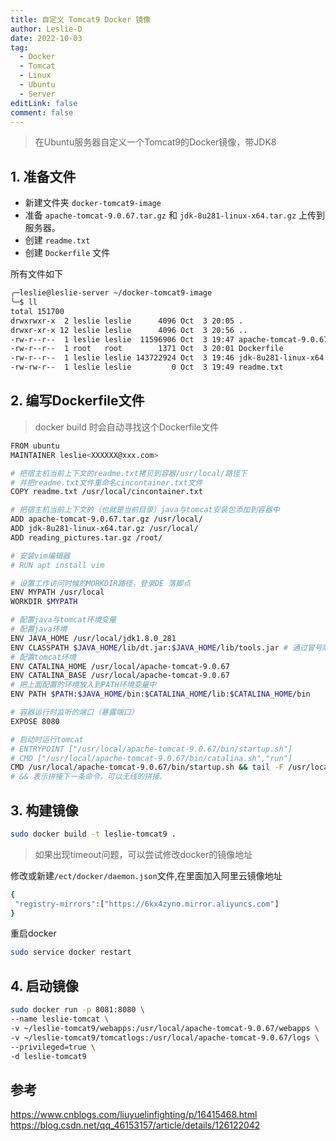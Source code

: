 ```yaml
---
title: 自定义 Tomcat9 Docker 镜像
author: Leslie-D
date: 2022-10-03
tag:
  - Docker
  - Tomcat
  - Linux
  - Ubuntu
  - Server
editLink: false
comment: false
---
```


> 在Ubuntu服务器自定义一个Tomcat9的Docker镜像，带JDK8

## 1. 准备文件
- 新建文件夹 `docker-tomcat9-image`
- 准备 `apache-tomcat-9.0.67.tar.gz` 和 `jdk-8u281-linux-x64.tar.gz` 上传到服务器。
- 创建 `readme.txt`
- 创建 `Dockerfile` 文件

所有文件如下

```bash
╭─leslie@leslie-server ~/docker-tomcat9-image
╰─$ ll
total 151700
drwxrwxr-x  2 leslie leslie      4096 Oct  3 20:05 .
drwxr-xr-x 12 leslie leslie      4096 Oct  3 20:56 ..
-rw-r--r--  1 leslie leslie  11596906 Oct  3 19:47 apache-tomcat-9.0.67.tar.gz
-rw-r--r--  1 root   root        1371 Oct  3 20:01 Dockerfile
-rw-r--r--  1 leslie leslie 143722924 Oct  3 19:46 jdk-8u281-linux-x64.tar.gz
-rw-rw-r--  1 leslie leslie         0 Oct  3 19:49 readme.txt
```

## 2. 编写Dockerfile文件
> docker build 时会自动寻找这个Dockerfile文件

```bash
FROM ubuntu
MAINTAINER leslie<XXXXXX@xxx.com>

# 把宿主机当前上下文的readme.txt拷贝到容器/usr/local/路径下
# 并把readme.txt文件重命名cincontainer.txt文件
COPY readme.txt /usr/local/cincontainer.txt

# 把宿主机当前上下文的（也就是当前目录）java与tomcat安装包添加到容器中
ADD apache-tomcat-9.0.67.tar.gz /usr/local/
ADD jdk-8u281-linux-x64.tar.gz /usr/local/
ADD reading_pictures.tar.gz /root/

# 安装vim编辑器
# RUN apt install vim

# 设置工作访问时候的MORKDIR路径，登录DE 落脚点
ENV MYPATH /usr/local
WORKDIR $MYPATH

# 配置java与tomcat环境变量
# 配置java环境
ENV JAVA_HOME /usr/local/jdk1.8.0_281
ENV CLASSPATH $JAVA_HOME/lib/dt.jar:$JAVA_HOME/lib/tools.jar # 通过冒号隔开
# 配置tomcat环境
ENV CATALINA_HOME /usr/local/apache-tomcat-9.0.67
ENV CATALINA_BASE /usr/local/apache-tomcat-9.0.67
# 把上面配置的环境放入到PATH环境变量中
ENV PATH $PATH:$JAVA_HOME/bin:$CATALINA_HOME/lib:$CATALINA_HOME/bin

# 容器运行时监听的端口（暴露端口）
EXPOSE 8080

# 启动时运行tomcat
# ENTRYPOINT ["/usr/local/apache-tomcat-9.0.67/bin/startup.sh"]
# CMD ["/usr/local/apache-tomcat-9.0.67/bin/catalina.sh","run"]
CMD /usr/local/apache-tomcat-9.0.67/bin/startup.sh && tail -F /usr/local/apache-tomcat-9.0.67/bin/logs/catalina.out
# && 表示拼接下一条命令，可以无线的拼接。
```

## 3. 构建镜像

```bash
sudo docker build -t leslie-tomcat9 .
```

> 如果出现timeout问题，可以尝试修改docker的镜像地址

修改或新建`/ect/docker/daemon.json`文件,在里面加入阿里云镜像地址
```bash
{
 "registry-mirrors":["https://6kx4zyno.mirror.aliyuncs.com"]
}
```
重启docker
```bash
sudo service docker restart
```

## 4. 启动镜像

```bash
sudo docker run -p 8081:8080 \
--name leslie-tomcat \
-v ~/leslie-tomcat9/webapps:/usr/local/apache-tomcat-9.0.67/webapps \
-v ~/leslie-tomcat9/tomcatlogs:/usr/local/apache-tomcat-9.0.67/logs \
--privileged=true \
-d leslie-tomcat9
```

## 参考

https://www.cnblogs.com/liuyuelinfighting/p/16415468.html
https://blog.csdn.net/qq_46153157/article/details/126122042
